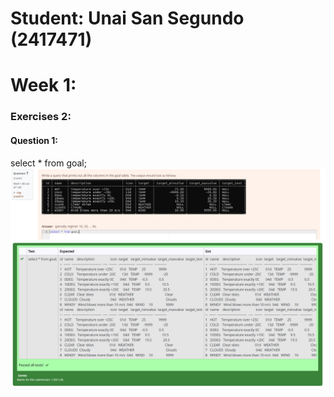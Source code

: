 # Student: Unai San Segundo (2417471)
# Week 1:
### Exercises 2:
#### Question 1:
select * from goal;
![](attachments/W1Q1.png)
![](attachments/W1Q1A.png)



